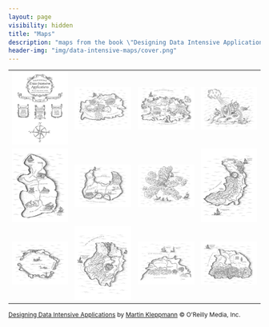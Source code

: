 ```yaml
---
layout: page
visibility: hidden
title: "Maps"
description: "maps from the book \"Designing Data Intensive Applications\""
header-img: "img/data-intensive-maps/cover.png"
---
```


<table style="width:100%">
  <tr>
    <td><a href="./img/data-intensive-maps/01.png"><img src="./img/data-intensive-maps/01.png" style="width:100%"></a></td>
    <td><a href="./img/data-intensive-maps/02.png"><img src="./img/data-intensive-maps/02.png" style="width:100%"></a></td>
    <td><a href="./img/data-intensive-maps/03.png"><img src="./img/data-intensive-maps/03.png" style="width:100%"></a></td>
    <td><a href="./img/data-intensive-maps/08.png"><img src="./img/data-intensive-maps/08.png" style="width:100%"></a></td>
  </tr>
  <tr>
    <td><a href="./img/data-intensive-maps/07.png"><img src="./img/data-intensive-maps/07.png" style="width:100%"></a></td>
    <td><a href="./img/data-intensive-maps/04.png"><img src="./img/data-intensive-maps/04.png" style="width:100%"></a></td>
    <td><a href="./img/data-intensive-maps/09.png"><img src="./img/data-intensive-maps/09.png" style="width:100%"></a></td>
    <td><a href="./img/data-intensive-maps/05.png"><img src="./img/data-intensive-maps/05.png" style="width:100%"></a></td>
  </tr>
  <tr>
    <td><a href="./img/data-intensive-maps/06.png"><img src="./img/data-intensive-maps/06.png" style="width:100%"></a></td>
    <td><a href="./img/data-intensive-maps/08.png"><img src="./img/data-intensive-maps/10.png" style="width:100%"></a></td>
    <td><a href="./img/data-intensive-maps/10.png"><img src="./img/data-intensive-maps/12.png" style="width:100%"></a></td>
    <td><a href="./img/data-intensive-maps/11.png"><img src="./img/data-intensive-maps/11.png" style="width:100%"></a></td>
  </tr>
</table>

<p style="font-size:12px">
  <a href="https://www.oreilly.com/library/view/designing-data-intensive-applications/9781491903063/">Designing Data Intensive Applications</a> by <a href="https://twitter.com/martinkl">Martin Kleppmann</a> © O’Reilly Media, Inc.
</p>
